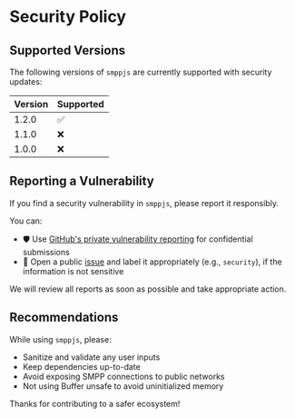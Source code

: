 # Security Policy

## Supported Versions

The following versions of `smppjs` are currently supported with security updates:

| Version | Supported          |
| ------- | ------------------ |
| 1.2.0     | ✅                |
| 1.1.0     | ❌                |
| 1.0.0     | ❌                |

## Reporting a Vulnerability

If you find a security vulnerability in `smppjs`, please report it responsibly.

You can:

- 🛡️ Use [GitHub's private vulnerability reporting](https://github.com/joaogervasoni/smppjs/security/advisories/new) for confidential submissions
- 📝 Open a public [issue](https://github.com/joaogervasoni/smppjs/issues) and label it appropriately (e.g., `security`), if the information is not sensitive

We will review all reports as soon as possible and take appropriate action.

## Recommendations

While using `smppjs`, please:

- Sanitize and validate any user inputs
- Keep dependencies up-to-date
- Avoid exposing SMPP connections to public networks
- Not using Buffer unsafe to avoid uninitialized memory

Thanks for contributing to a safer ecosystem!
